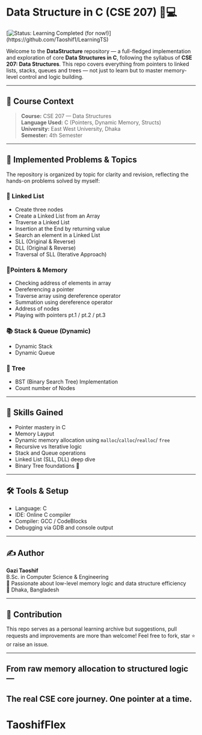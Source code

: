 # Data Structure in C (CSE 207) 🧠💻
[![Status: Learning Completed (for now!)](https://img.shields.io/badge/Status-Learning%20Completed%20(for%20now!)-brightgreen.svg?style=for-the-badge)](https://github.com/Taoshif1/LearningTS)

Welcome to the **DataStructure** repository — a full-fledged implementation and exploration of core **Data Structures in C**, following the syllabus of **CSE 207: Data Structures**. This repo covers everything from pointers to linked lists, stacks, queues and trees — not just to learn but to master memory-level control and logic building.

---

## 📘 Course Context

> **Course:** CSE 207 — Data Structures  
> **Language Used:** C (Pointers, Dynamic Memory, Structs)  
> **University:** East West University, Dhaka  
> **Semester:** 4th Semester

---

## 📂 Implemented Problems & Topics
The repository is organized by topic for clarity and revision, reflecting the hands-on problems solved by myself:

### 🔗 Linked List
- Create three nodes
- Create a Linked List from an Array
- Traverse a Linked List
- Insertion at the End by returning value
- Search an element in a Linked List
- SLL (Original & Reverse)
- DLL (Original & Reverse)
- Traversal of SLL (Iterative Approach)

### 📍Pointers & Memory
- Checking address of elements in array
- Dereferencing a pointer
- Traverse array using dereference operator
- Summation using dereference operator
- Address of nodes
- Playing with pointers pt.1 / pt.2 / pt.3

### 📚 Stack & Queue (Dynamic)
- Dynamic Stack
- Dynamic Queue

### 🌲 Tree
- BST (Binary Search Tree) Implementation
- Count number of Nodes

---

## 🧠 Skills Gained

- Pointer mastery in C   
- Memory Layput
- Dynamic memory allocation using `malloc`/`calloc`/`realloc`/ `free`  
- Recursive vs Iterative logic  
- Stack and Queue operations  
- Linked List (SLL, DLL) deep dive  
- Binary Tree foundations 🌳

---

## 🛠️ Tools & Setup

- Language: C  
- IDE: Online C compiler  
- Compiler: GCC / CodeBlocks  
- Debugging via GDB and console output

---

## ✍️ Author

**Gazi Taoshif**  
B.Sc. in Computer Science & Engineering  
🚀 Passionate about low-level memory logic and data structure efficiency  
📍 Dhaka, Bangladesh  

---

## 🙌 Contribution

This repo serves as a personal learning archive but suggestions, pull requests and improvements are more than welcome! 
Feel free to fork, star ⭐ or raise an issue.

---

## From raw memory allocation to structured logic —  
## **The real CSE core journey. One pointer at a time.**  
# **TaoshifFlex**

